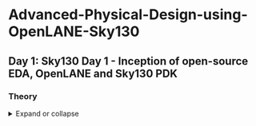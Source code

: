 # Advanced-Physical-Design-using-OpenLANE-Sky130
## Day 1: Sky130 Day 1 - Inception of open-source EDA, OpenLANE and Sky130 PDK
### Theory
<details>
  <summary>Expand or collapse</summary>
</details>
